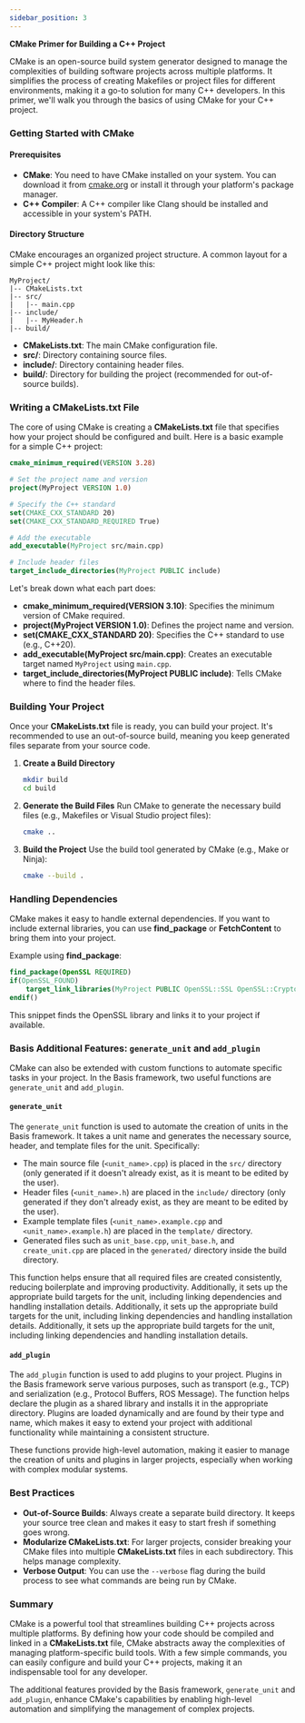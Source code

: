 ```yaml
---
sidebar_position: 3
---
```


**CMake Primer for Building a C++ Project**

CMake is an open-source build system generator designed to manage the complexities of building software projects across multiple platforms. It simplifies the process of creating Makefiles or project files for different environments, making it a go-to solution for many C++ developers. In this primer, we'll walk you through the basics of using CMake for your C++ project.

### Getting Started with CMake

#### Prerequisites

- **CMake**: You need to have CMake installed on your system. You can download it from [cmake.org](https://cmake.org/download/) or install it through your platform's package manager.
- **C++ Compiler**: A C++ compiler like Clang should be installed and accessible in your system's PATH.

#### Directory Structure

CMake encourages an organized project structure. A common layout for a simple C++ project might look like this:

```
MyProject/
|-- CMakeLists.txt
|-- src/
|   |-- main.cpp
|-- include/
|   |-- MyHeader.h
|-- build/
```

- **CMakeLists.txt**: The main CMake configuration file.
- **src/**: Directory containing source files.
- **include/**: Directory containing header files.
- **build/**: Directory for building the project (recommended for out-of-source builds).

### Writing a CMakeLists.txt File

The core of using CMake is creating a **CMakeLists.txt** file that specifies how your project should be configured and built. Here is a basic example for a simple C++ project:

```cmake
cmake_minimum_required(VERSION 3.28)

# Set the project name and version
project(MyProject VERSION 1.0)

# Specify the C++ standard
set(CMAKE_CXX_STANDARD 20)
set(CMAKE_CXX_STANDARD_REQUIRED True)

# Add the executable
add_executable(MyProject src/main.cpp)

# Include header files
target_include_directories(MyProject PUBLIC include)
```

Let's break down what each part does:

- **cmake\_minimum\_required(VERSION 3.10)**: Specifies the minimum version of CMake required.
- **project(MyProject VERSION 1.0)**: Defines the project name and version.
- **set(CMAKE\_CXX\_STANDARD 20)**: Specifies the C++ standard to use (e.g., C++20).
- **add\_executable(MyProject src/main.cpp)**: Creates an executable target named `MyProject` using `main.cpp`.
- **target\_include\_directories(MyProject PUBLIC include)**: Tells CMake where to find the header files.

### Building Your Project

Once your **CMakeLists.txt** file is ready, you can build your project. It's recommended to use an out-of-source build, meaning you keep generated files separate from your source code.

1. **Create a Build Directory**
   ```sh
   mkdir build
   cd build
   ```
2. **Generate the Build Files**
   Run CMake to generate the necessary build files (e.g., Makefiles or Visual Studio project files):
   ```sh
   cmake ..
   ```
3. **Build the Project**
   Use the build tool generated by CMake (e.g., Make or Ninja):
   ```sh
   cmake --build .
   ```

### Handling Dependencies

CMake makes it easy to handle external dependencies. If you want to include external libraries, you can use **find\_package** or **FetchContent** to bring them into your project.

Example using **find\_package**:

```cmake
find_package(OpenSSL REQUIRED)
if(OpenSSL_FOUND)
    target_link_libraries(MyProject PUBLIC OpenSSL::SSL OpenSSL::Crypto)
endif()
```

This snippet finds the OpenSSL library and links it to your project if available.

### Basis Additional Features: `generate_unit` and `add_plugin`

CMake can also be extended with custom functions to automate specific tasks in your project. In the Basis framework, two useful functions are `generate_unit` and `add_plugin`.

#### `generate_unit`

The `generate_unit` function is used to automate the creation of units in the Basis framework. It takes a unit name and generates the necessary source, header, and template files for the unit. Specifically:

- The main source file (`<unit_name>.cpp`) is placed in the `src/` directory (only generated if it doesn't already exist, as it is meant to be edited by the user).
- Header files (`<unit_name>.h`) are placed in the `include/` directory (only generated if they don't already exist, as they are meant to be edited by the user).
- Example template files (`<unit_name>.example.cpp` and `<unit_name>.example.h`) are placed in the `template/` directory.
- Generated files such as `unit_base.cpp`, `unit_base.h`, and `create_unit.cpp` are placed in the `generated/` directory inside the build directory.

This function helps ensure that all required files are created consistently, reducing boilerplate and improving productivity. Additionally, it sets up the appropriate build targets for the unit, including linking dependencies and handling installation details. Additionally, it sets up the appropriate build targets for the unit, including linking dependencies and handling installation details. Additionally, it sets up the appropriate build targets for the unit, including linking dependencies and handling installation details.

#### `add_plugin`

The `add_plugin` function is used to add plugins to your project. Plugins in the Basis framework serve various purposes, such as transport (e.g., TCP) and serialization (e.g., Protocol Buffers, ROS Message). The function helps declare the plugin as a shared library and installs it in the appropriate directory. Plugins are loaded dynamically and are found by their type and name, which makes it easy to extend your project with additional functionality while maintaining a consistent structure.

These functions provide high-level automation, making it easier to manage the creation of units and plugins in larger projects, especially when working with complex modular systems.

### Best Practices

- **Out-of-Source Builds**: Always create a separate build directory. It keeps your source tree clean and makes it easy to start fresh if something goes wrong.
- **Modularize CMakeLists.txt**: For larger projects, consider breaking your CMake files into multiple **CMakeLists.txt** files in each subdirectory. This helps manage complexity.
- **Verbose Output**: You can use the `--verbose` flag during the build process to see what commands are being run by CMake.

### Summary

CMake is a powerful tool that streamlines building C++ projects across multiple platforms. By defining how your code should be compiled and linked in a **CMakeLists.txt** file, CMake abstracts away the complexities of managing platform-specific build tools. With a few simple commands, you can easily configure and build your C++ projects, making it an indispensable tool for any developer.

The additional features provided by the Basis framework, `generate_unit` and `add_plugin`, enhance CMake's capabilities by enabling high-level automation and simplifying the management of complex projects.
